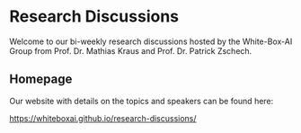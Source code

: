 # Research Discussions

Welcome to our bi-weekly research discussions hosted by the White-Box-AI Group from Prof. Dr. Mathias Kraus and Prof. Dr. Patrick Zschech.

## Homepage

Our website with details on the topics and speakers can be found here:

https://whiteboxai.github.io/research-discussions/

## 